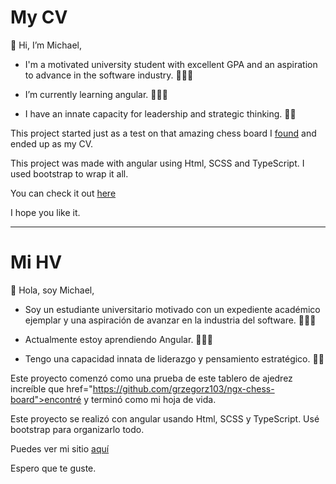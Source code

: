<h1>My CV</h1>

👋 Hi, I’m Michael,

- I'm a motivated university student with excellent GPA and an aspiration to advance in the software industry. 👨🏻‍🎓

- I’m currently learning angular. 👨🏻‍💻

- I have an innate capacity for leadership and strategic thinking. 💁‍♂️

This project started just as a test on that amazing chess board I <a href="https://github.com/grzegorz103/ngx-chess-board">found</a> and ended up as my CV.

This project was made with angular using Html, SCSS and TypeScript. I used bootstrap to wrap it all.

You can check it out <a href="https://michaelmerchan.com">here</a>

I hope you like it.

-----------------------------------------------------------------------------------------------------------------------------

<h1>Mi HV</h1>

👋 Hola, soy Michael,

- Soy un estudiante universitario motivado con un expediente académico ejemplar y una aspiración de avanzar en la industria del software. 👨🏻‍🎓

- Actualmente estoy aprendiendo Angular. 👨🏻‍💻

- Tengo una capacidad innata de liderazgo y pensamiento estratégico. 💁‍♂️

Este proyecto comenzó como una prueba de este tablero de ajedrez increíble que href="https://github.com/grzegorz103/ngx-chess-board">encontré</a> y terminó como mi hoja de vida.

Este proyecto se realizó con angular usando Html, SCSS y TypeScript. Usé bootstrap para organizarlo todo.

Puedes ver mi sitio <a href="https://michaelmerchan.com">aquí</a>

Espero que te guste.
